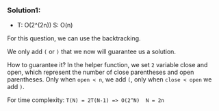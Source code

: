 ### Solution1: 
- T: O(2^(2n)) S: O(n)

For this question, we can use the backtracking. 

We only add `(` or `)` that we now will guarantee us a solution.

How to guarantee it? In the helper function, we set `2` variable close and open, which represent the number of close parentheses and open parentheses. Only when `open < n`, we add `(`, only when `close < open` we add `)`.

For time complexity:
`T(N) = 2T(N-1) => O(2^N)  N = 2n`